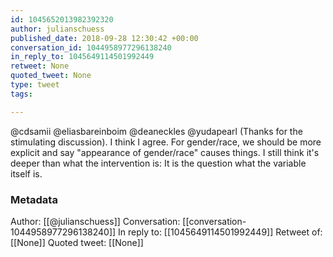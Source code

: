 ```yaml
---
id: 1045652013982392320
author: julianschuess
published_date: 2018-09-28 12:30:42 +00:00
conversation_id: 1044958977296138240
in_reply_to: 1045649114501992449
retweet: None
quoted_tweet: None
type: tweet
tags:

---
```


@cdsamii @eliasbareinboim @deaneckles @yudapearl (Thanks for the stimulating discussion). I think I agree. For gender/race, we should be more explicit and say "appearance of gender/race" causes things. I still think it's deeper than what the intervention is: It is the question what the variable itself is.

### Metadata

Author: [[@julianschuess]]
Conversation: [[conversation-1044958977296138240]]
In reply to: [[1045649114501992449]]
Retweet of: [[None]]
Quoted tweet: [[None]]
